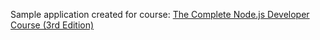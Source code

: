 Sample application created for course: 
[The Complete Node.js Developer Course (3rd Edition)](https://www.udemy.com/course/the-complete-nodejs-developer-course-2/?couponCode=SKILLS4SALEB)
